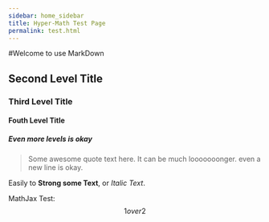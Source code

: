 ```yaml
---
sidebar: home_sidebar
title: Hyper-Math Test Page
permalink: test.html
---
```

 
#Welcome to use MarkDown
## Second Level Title
### Third Level Title
#### Fouth Level Title
##### Even more levels is okay

> Some awesome quote text here. It can be much looooooonger.
even a new line is okay.

Easily to **Strong some Text**, or _Italic Text_.

MathJax Test: $${1 over 2}$$